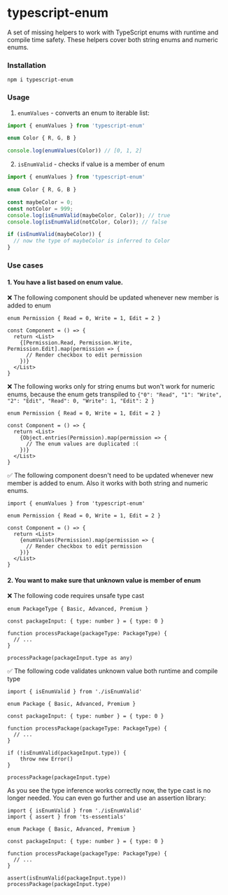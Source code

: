 # typescript-enum

A set of missing helpers to work with TypeScript enums with runtime and compile time safety. These helpers cover both string enums and numeric enums.

### Installation

```
npm i typescript-enum
```

### Usage

1) `enumValues` - converts an enum to iterable list:

```ts
import { enumValues } from 'typescript-enum'

enum Color { R, G, B }

console.log(enumValues(Color)) // [0, 1, 2]
```

2) `isEnumValid` - checks if value is a member of enum

```ts
import { enumValues } from 'typescript-enum'

enum Color { R, G, B }

const maybeColor = 0;
const notColor = 999;
console.log(isEnumValid(maybeColor, Color)); // true
console.log(isEnumValid(notColor, Color)); // false

if (isEnumValid(maybeColor)) {
  // now the type of maybeColor is inferred to Color
}

```

### Use cases

#### 1. You have a list based on enum value. 

❌ The following component should be updated whenever new member is added to enum
```tsx 
enum Permission { Read = 0, Write = 1, Edit = 2 }

const Component = () => {
  return <List>
    {[Permission.Read, Permission.Write, Permission.Edit].map(permission => {
      // Render checkbox to edit permission
    })}
  </List>  
}
```

❌ The following works only for string enums but won't work for numeric enums, because the enum gets transpiled to `{"0": "Read", "1": "Write", "2": "Edit", "Read": 0, "Write": 1, "Edit": 2 }`
```tsx 
enum Permission { Read = 0, Write = 1, Edit = 2 }

const Component = () => {
  return <List>
    {Object.entries(Permission).map(permission => {
      // The enum values are duplicated :(
    })}
  </List>  
}
```

✅ The following component doesn't need to be updated whenever new member is added to enum. Also it works with both string and numeric enums.
```tsx 
import { enumValues } from 'typescript-enum'

enum Permission { Read = 0, Write = 1, Edit = 2 }

const Component = () => {
  return <List>
    {enumValues(Permission).map(permission => {
      // Render checkbox to edit permission
    })}
  </List>  
}
```

#### 2. You want to make sure that unknown value is member of enum 

❌ The following code requires unsafe type cast
```tsx
enum PackageType { Basic, Advanced, Premium }

const packageInput: { type: number } = { type: 0 }

function processPackage(packageType: PackageType) {
  // ...  
}

processPackage(packageInput.type as any)
```

✅ The following code validates unknown value both runtime and compile type

```tsx
import { isEnumValid } from './isEnumValid'

enum Package { Basic, Advanced, Premium }

const packageInput: { type: number } = { type: 0 }

function processPackage(packageType: PackageType) {
  // ...  
}

if (!isEnumValid(packageInput.type)) {
    throw new Error()
}

processPackage(packageInput.type)
```

As you see the type inference works correctly now, the type cast is no longer needed. You can even go further and use an assertion library:

```tsx
import { isEnumValid } from './isEnumValid'
import { assert } from 'ts-essentials'

enum Package { Basic, Advanced, Premium }

const packageInput: { type: number } = { type: 0 }

function processPackage(packageType: PackageType) {
  // ...  
}

assert(isEnumValid(packageInput.type))
processPackage(packageInput.type)
```
